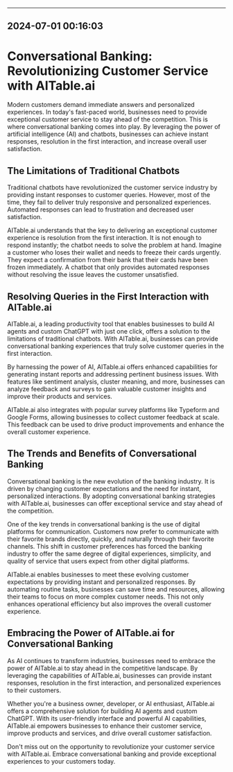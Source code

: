 

---------------------------------------------
2024-07-01 00:16:03
---------------------------------------------

# Conversational Banking: Revolutionizing Customer Service with AITable.ai

Modern customers demand immediate answers and personalized experiences. In today's fast-paced world, businesses need to provide exceptional customer service to stay ahead of the competition. This is where conversational banking comes into play. By leveraging the power of artificial intelligence (AI) and chatbots, businesses can achieve instant responses, resolution in the first interaction, and increase overall user satisfaction.

## The Limitations of Traditional Chatbots

Traditional chatbots have revolutionized the customer service industry by providing instant responses to customer queries. However, most of the time, they fail to deliver truly responsive and personalized experiences. Automated responses can lead to frustration and decreased user satisfaction.

AITable.ai understands that the key to delivering an exceptional customer experience is resolution from the first interaction. It is not enough to respond instantly; the chatbot needs to solve the problem at hand. Imagine a customer who loses their wallet and needs to freeze their cards urgently. They expect a confirmation from their bank that their cards have been frozen immediately. A chatbot that only provides automated responses without resolving the issue leaves the customer unsatisfied.

## Resolving Queries in the First Interaction with AITable.ai

AITable.ai, a leading productivity tool that enables businesses to build AI agents and custom ChatGPT with just one click, offers a solution to the limitations of traditional chatbots. With AITable.ai, businesses can provide conversational banking experiences that truly solve customer queries in the first interaction.

By harnessing the power of AI, AITable.ai offers enhanced capabilities for generating instant reports and addressing pertinent business issues. With features like sentiment analysis, cluster meaning, and more, businesses can analyze feedback and surveys to gain valuable customer insights and improve their products and services.

AITable.ai also integrates with popular survey platforms like Typeform and Google Forms, allowing businesses to collect customer feedback at scale. This feedback can be used to drive product improvements and enhance the overall customer experience.

## The Trends and Benefits of Conversational Banking

Conversational banking is the new evolution of the banking industry. It is driven by changing customer expectations and the need for instant, personalized interactions. By adopting conversational banking strategies with AITable.ai, businesses can offer exceptional service and stay ahead of the competition.

One of the key trends in conversational banking is the use of digital platforms for communication. Customers now prefer to communicate with their favorite brands directly, quickly, and naturally through their favorite channels. This shift in customer preferences has forced the banking industry to offer the same degree of digital experiences, simplicity, and quality of service that users expect from other digital platforms.

AITable.ai enables businesses to meet these evolving customer expectations by providing instant and personalized responses. By automating routine tasks, businesses can save time and resources, allowing their teams to focus on more complex customer needs. This not only enhances operational efficiency but also improves the overall customer experience.

## Embracing the Power of AITable.ai for Conversational Banking

As AI continues to transform industries, businesses need to embrace the power of AITable.ai to stay ahead in the competitive landscape. By leveraging the capabilities of AITable.ai, businesses can provide instant responses, resolution in the first interaction, and personalized experiences to their customers.

Whether you're a business owner, developer, or AI enthusiast, AITable.ai offers a comprehensive solution for building AI agents and custom ChatGPT. With its user-friendly interface and powerful AI capabilities, AITable.ai empowers businesses to enhance their customer service, improve products and services, and drive overall customer satisfaction.

Don't miss out on the opportunity to revolutionize your customer service with AITable.ai. Embrace conversational banking and provide exceptional experiences to your customers today.